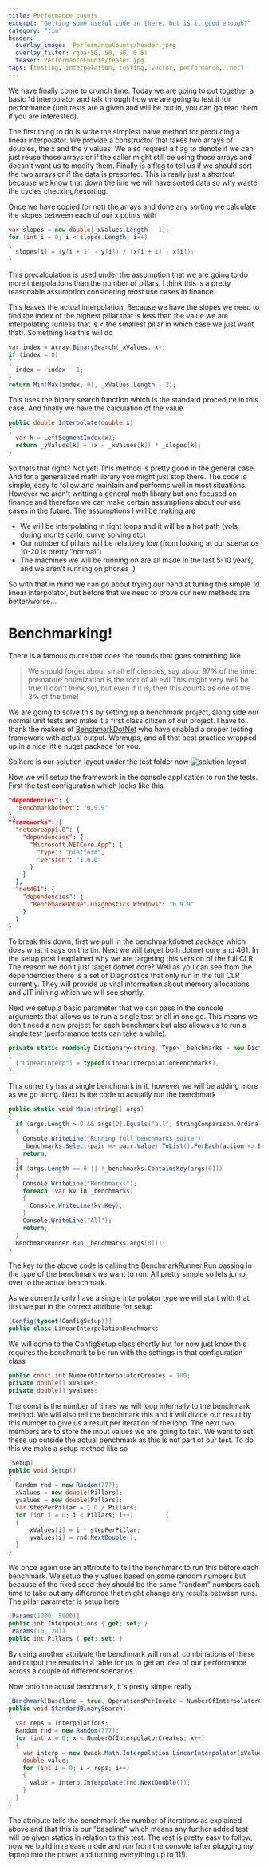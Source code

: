 ```yaml
---
title: Performance counts
excerpt: "Getting some useful code in there, but is it good enough?"
category: "tim"
header:
  overlay_image:  PerformanceCounts/header.jpeg
  overlay_filter: rgba(50, 50, 50, 0.5)
  teaser: PerformanceCounts/teaser.jpg
tags: [testing, interpolation, testing, vector, performance, .net]
---
```


We have finally come to crunch time. Today we are going to put together a basic 1d interpolator and talk through how
we are going to test it for performance (unit tests are a given and will be put in, you can go read them if you are interested).

The first thing to do is write the simplest naive method for producing a linear interpolator. We provide a constructor that takes
two arrays of doubles, the x and the y values. We also request a flag to denote if we can just reuse those arrays or if the caller
might still be using those arrays and doesn't want us to modify them. Finally is a flag to tell us if we should sort the two arrays
or if the data is presorted. This is really just a shortcut because we know that down the line we will have sorted data so why waste
the cycles checking/resorting.

Once we have copied (or not) the arrays and done any sorting we calculate the slopes between each of our x points with

``` csharp
var slopes = new double[_xValues.Length - 1];
for (int i = 0; i < slopes.Length; i++)
{
  slopes[i] = (y[i + 1] - y[i]) / (x[i + 1] - x[i]);
}
```

This precalculation is used under the assumption that we are going to do more interpolations than the number of pillars. I think
this is a pretty reasonable assumption considering most use cases in finance.

This leaves the actual interpolation. Because we have the slopes we need to find the index of the highest pillar that is less than
the value we are interpolating (unless that is < the smallest pillar in which case we just want that). Something like this will do

``` csharp
var index = Array.BinarySearch(_xValues, x);
if (index < 0)
{
  index = ~index - 1;
}
return Min(Max(index, 0), _xValues.Length - 2);
```

This uses the binary search function which is the standard procedure in this case. And finally we have the calculation of the value

``` csharp
public double Interpolate(double x)
{
  var k = LeftSegmentIndex(x);
  return _yValues[k] + (x - _xValues[k]) * _slopes[k];
}
```

So thats that right? Not yet! This method is pretty good in the general case. And for a generalized math library you might just stop
there. The code is simple, easy to follow and maintain and performs well in most situations. However we aren't writting a general 
math library but one focused on finance and therefore we can make certain assumptions about our use cases in the future. The 
assumptions I will be making are

* We will be interpolating in tight loops and it will be a hot path (vols during monte carlo, curve solving etc)
* Our number of pillars will be relatively low (from looking at our scenarios 10-20 is pretty "normal")
* The machines we will be running on are all made in the last 5-10 years, and we aren't running on phones :)

So with that in mind we can go about trying our hand at tuning this simple 1d linear interpolator, but before that we need to prove
our new methods are better/worse...

# Benchmarking!

There is a famous quote that does the rounds that goes something like
> We should forget about small efficiencies, say about 97% of the time: premature optimization is the root of all evil
This might very well be true (I don't think so), but even if it is, then this counts as one of the 3% of the time!

We are going to solve this by setting up a benchmark project, along side our normal unit tests and make it a first class citizen of our project.
I have to thank the makers of [BenchmarkDotNet](https://github.com/PerfDotNet/BenchmarkDotNet) who have enabled a proper testing
framework with actual output. Warmups, and all that best practice wrapped up in a nice little nuget package for you.

So here is our solution layout under the test folder now
![solution layout](https://cetus.io/images/PerformanceCounts/Testfolder.png)

Now we will setup the framework in the console application to run the tests. First the test configuration which looks like this

``` json
"dependencies": {
  "BenchmarkDotNet": "0.9.9"
},
"frameworks": {
  "netcoreapp1.0": {
    "dependencies": {
      "Microsoft.NETCore.App": {
        "type": "platform",
        "version": "1.0.0"
      }
    }
  },
  "net461": {
    "dependencies": {
      "BenchmarkDotNet.Diagnostics.Windows": "0.9.9"
    }
  }
}
```

To break this down, first we pull in the benchmarkdotnet package which does what it says on the tin. Next we will target both 
dotnet core and 461. In the setup post I explained why we are targeting this version of the full CLR. The reason we don't just 
target dotnet core? Well as you can see from the dependencies there is a set of Diagnostics that only run in the full CLR currently.
They will provide us vital information about memory allocations and JIT inlining which we will see shortly.

Next we setup a basic parameter that we can pass in the console arguments that allows us to run a single test or all in one go. This means
we don't need a new project for each benchmark but also allows us to run a single test (performance tests can take a while).

``` csharp
private static readonly Dictionary<string, Type> _benchmarks = new Dictionary<string, Type>(StringComparer.OrdinalIgnoreCase)
{
  ["LinearInterp"] = typeof(LinearInterpolationBenchmarks),
};
```

This currently has a single benchmark in it, however we will be adding more as we go along. Next is the code to actually run the benchmark

``` csharp
public static void Main(string[] args)
{
  if (args.Length > 0 && args[0].Equals("all", StringComparison.OrdinalIgnoreCase))
  {
    Console.WriteLine("Running full benchmarks suite");
    _benchmarks.Select(pair => pair.Value).ToList().ForEach(action => BenchmarkRunner.Run(action));
    return;
  }
  if (args.Length == 0 || !_benchmarks.ContainsKey(args[0]))
  {
    Console.WriteLine("Benchmarks");
    foreach (var kv in _benchmarks)
    {
      Console.WriteLine(kv.Key);
    }
    Console.WriteLine("All");
    return;
  }
  BenchmarkRunner.Run(_benchmarks[args[0]]);
}
```

The key to the above code is calling the BenchmarkRunner.Run passing in the type of the benchmark we want to run. All pretty simple
so lets jump over to the actual benchmark.

As we currently only have a single interpolator type we will start with that, first we put in the correct attribute for setup

``` csharp
[Config(typeof(ConfigSetup))]
public class LinearInterpolationBenchmarks
```

We will come to the ConfigSetup class shortly but for now just know this requires the benchmark to be run with the settings in that
configuration class

``` csharp
public const int NumberOfInterpolatorCreates = 100;
private double[] xValues;
private double[] yvalues;
```

The const is the number of times we will loop internally to the benchmark method. We will also tell the benchmark this and it will
divide our result by this number to give us a result per iteration of the loop. The next two members are to store the input values
we are going to test. We want to set these up outside the actual benchmark as this is not part of our test. To do this we make a 
setup method like so

``` csharp
[Setup]
public void Setup()
{
  Random rnd = new Random(777);
  xValues = new double[Pillars];
  yvalues = new double[Pillars];
  var stepPerPillar = 1.0 / Pillars;
  for (int i = 0; i < Pillars; i++)         {
  {
      xValues[i] = i * stepPerPillar;
      yvalues[i] = rnd.NextDouble();
  }
}
```
We once again use an attribute to tell the benchmark to run this before each benchmark. We setup the y values based on some random 
numbers but because of the fixed seed they should be the same "random" numbers each time to take out any difference that might change
any results between runs. The pillar parameter is setup here

``` csharp
[Params(1000, 5000)]
public int Interpolations { get; set; }
[Params(10, 20)]
public int Pillars { get; set; }
```

By using another attribute the benchmark will run all combinations of these and output the results in a table for us to get an idea
of our performance across a couple of different scenarios.

Now onto the actual benchmark, it's pretty simple really 

``` csharp
[Benchmark(Baseline = true, OperationsPerInvoke = NumberOfInterpolatorCreates)]
public void StandardBinarySearch()
{
  var reps = Interpolations;
  Random rnd = new Random(777);
  for (int x = 0; x < NumberOfInterpolatorCreates; x++)
  {
    var interp = new Qwack.Math.Interpolation.LinearInterpolator(xValues, yvalues, true, true);
    double value;
    for (int i = 0; i < reps; i++)
    {
      value = interp.Interpolate(rnd.NextDouble());
    }
  }
}
```

The attribute tells the benchmark the number of iterations as explained above and that this is our "baseline" which means any further
added test will be given statics in relation to this test. The rest is pretty easy to follow, now we build in release mode and run from
the console (after plugging my laptop into the power and turning everything up to 11!).

     